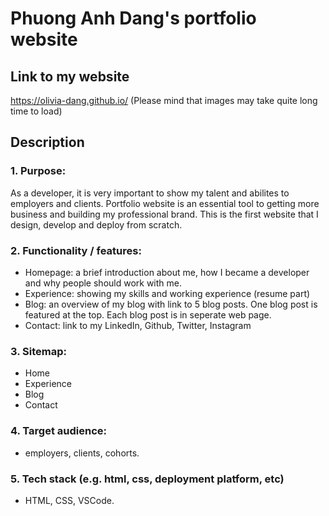 # Phuong Anh Dang's portfolio website

## Link to my website
https://olivia-dang.github.io/
(Please mind that images may take quite long time to load)

## Description
### 1. Purpose: 
As a developer, it is very important to show my talent and abilites to employers and clients. Portfolio website is an essential tool to getting more business and building my professional brand. This is the first website that I design, develop and deploy from scratch. 

### 2. Functionality / features:
- Homepage: a brief introduction about me, how I became a developer and why people should work with me.
- Experience: showing my skills and working experience (resume part)
- Blog: an overview of my blog with link to 5 blog posts. One blog post is featured at the top. Each blog post is in seperate web page.
- Contact: link to my LinkedIn, Github, Twitter, Instagram

### 3. Sitemap:
- Home 
- Experience
- Blog
- Contact

### 4. Target audience: 
- employers, clients, cohorts.

### 5. Tech stack (e.g. html, css, deployment platform, etc)
- HTML, CSS, VSCode.

